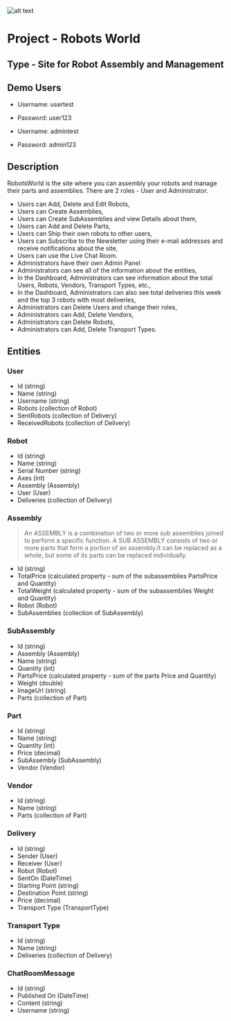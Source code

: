 ![alt text](https://previews.123rf.com/images/anatolir/anatolir1808/anatolir180810297/105975416-mechanical-robot-banner-flat-style.jpg)
# Project - Robots World

## Type - Site for Robot Assembly and Management

## Demo Users
- Username: usertest
- Password: user123

- Username: admintest
- Password: admin123

## Description

RobotsWorld is the site where you can assembly your robots and manage their parts and assemblies.
There are 2 roles - User and Administrator.
- Users can Add, Delete and Edit Robots,
- Users can Create Assemblies,
- Users can Create SubAssemblies and view Details about them,
- Users can Add and Delete Parts,
- Users can Ship their own robots to other users,
- Users can Subscribe to the Newsletter using their e-mail addresses and receive notifications about the site,
- Users can use the Live Chat Room.
- Administrators have their own Admin Panel
- Administrators can see all of the information about the entities,
- In the Dashboard, Administrators can see information about the total Users, Robots, Vendors, Transport Types, etc.,
- In the Dashboard, Administrators can also see total deliveries this week and the top 3 robots with most deliveries,
- Administrators can Delete Users and change their roles,
- Administrators can Add, Delete Vendors,
- Administrators can Delete Robots,
- Administrators can Add, Delete Transport Types.

## Entities

### User
  - Id (string)
  - Name (string)
  - Username (string)
  - Robots (collection of Robot)
  - SentRobots (collection of Delivery)
  - ReceivedRobots (collection of Delivery)
### Robot
  - Id (string)
  - Name (string)
  - Serial Number (string)
  - Axes (int)
  - Assembly (Assembly)
  - User (User)
  - Deliveries (collection of Delivery)
### Assembly
> An ASSEMBLY is a combination of two or more sub assemblies joined to perform a specific function. A SUB ASSEMBLY consists of two or more parts that form a portion of an assembly.It can be replaced as a whole, but some of its parts can be replaced individually.
  - Id (string)
  - TotalPrice (calculated property - sum of the subassemblies PartsPrice and Quantity)
  - TotalWeight (calculated property - sum of the subassemblies Weight and Quantity)
  - Robot (Robot)
  - SubAssemblies (collection of SubAssembly)
### SubAssembly
  - Id (string)
  - Assembly (Assembly)
  - Name (string)
  - Quantity (int)
  - PartsPrice (calculated property - sum of the parts Price and Quantity)
  - Weight (double)
  - ImageUrl (string)
  - Parts (collection of Part)
### Part
  - Id (string)
  - Name (string)
  - Quantity (int)
  - Price (decimal)
  - SubAssembly (SubAssembly)
  - Vendor (Vendor)
### Vendor
  - Id (string)
  - Name (string)
  - Parts (collection of Part)
### Delivery
  - Id (string)
  - Sender (User)
  - Receiver (User)
  - Robot (Robot)
  - SentOn (DateTime)
  - Starting Point (string)
  - Destination Point (string)
  - Price (decimal)
  - Transport Type (TransportType)
### Transport Type
  - Id (string)
  - Name (string)
  - Deliveries (collection of Delivery)
### ChatRoomMessage
  - Id (string)
  - Published On (DateTime)
  - Content (string)
  - Username (string)
